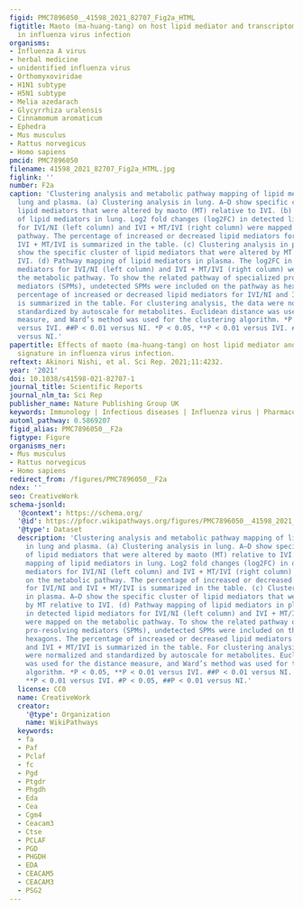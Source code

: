 ```yaml
---
figid: PMC7896050__41598_2021_82707_Fig2a_HTML
figtitle: Maoto (ma-huang-tang) on host lipid mediator and transcriptome signature
  in influenza virus infection
organisms:
- Influenza A virus
- herbal medicine
- unidentified influenza virus
- Orthomyxoviridae
- H1N1 subtype
- H5N1 subtype
- Melia azedarach
- Glycyrrhiza uralensis
- Cinnamomum aromaticum
- Ephedra
- Mus musculus
- Rattus norvegicus
- Homo sapiens
pmcid: PMC7896050
filename: 41598_2021_82707_Fig2a_HTML.jpg
figlink: ''
number: F2a
caption: 'Clustering analysis and metabolic pathway mapping of lipid mediators in
  lung and plasma. (a) Clustering analysis in lung. A–D show specific clusters of
  lipid mediators that were altered by maoto (MT) relative to IVI. (b) Pathway mapping
  of lipid mediators in lung. Log2 fold changes (log2FC) in detected lipid mediators
  for IVI/NI (left column) and IVI + MT/IVI (right column) were mapped on the metabolic
  pathway. The percentage of increased or decreased lipid mediators for IVI/NI and
  IVI + MT/IVI is summarized in the table. (c) Clustering analysis in plasma. A–D
  show the specific cluster of lipid mediators that were altered by MT relative to
  IVI. (d) Pathway mapping of lipid mediators in plasma. The log2FC in detected lipid
  mediators for IVI/NI (left column) and IVI + MT/IVI (right column) were mapped on
  the metabolic pathway. To show the related pathway of specialized pro-resolving
  mediators (SPMs), undetected SPMs were included on the pathway as hexagons. The
  percentage of increased or decreased lipid mediators for IVI/NI and IVI + MT/IVI
  is summarized in the table. For clustering analysis, the data were normalized and
  standardized by autoscale for metabolites. Euclidean distance was used for the distance
  measure, and Ward’s method was used for the clustering algorithm. *P < 0.05, **P < 0.01
  versus IVI. ##P < 0.01 versus NI. *P < 0.05, **P < 0.01 versus IVI. #P < 0.05, ##P < 0.01
  versus NI.'
papertitle: Effects of maoto (ma-huang-tang) on host lipid mediator and transcriptome
  signature in influenza virus infection.
reftext: Akinori Nishi, et al. Sci Rep. 2021;11:4232.
year: '2021'
doi: 10.1038/s41598-021-82707-1
journal_title: Scientific Reports
journal_nlm_ta: Sci Rep
publisher_name: Nature Publishing Group UK
keywords: Immunology | Infectious diseases | Influenza virus | Pharmacology
automl_pathway: 0.5869207
figid_alias: PMC7896050__F2a
figtype: Figure
organisms_ner:
- Mus musculus
- Rattus norvegicus
- Homo sapiens
redirect_from: /figures/PMC7896050__F2a
ndex: ''
seo: CreativeWork
schema-jsonld:
  '@context': https://schema.org/
  '@id': https://pfocr.wikipathways.org/figures/PMC7896050__41598_2021_82707_Fig2a_HTML.html
  '@type': Dataset
  description: 'Clustering analysis and metabolic pathway mapping of lipid mediators
    in lung and plasma. (a) Clustering analysis in lung. A–D show specific clusters
    of lipid mediators that were altered by maoto (MT) relative to IVI. (b) Pathway
    mapping of lipid mediators in lung. Log2 fold changes (log2FC) in detected lipid
    mediators for IVI/NI (left column) and IVI + MT/IVI (right column) were mapped
    on the metabolic pathway. The percentage of increased or decreased lipid mediators
    for IVI/NI and IVI + MT/IVI is summarized in the table. (c) Clustering analysis
    in plasma. A–D show the specific cluster of lipid mediators that were altered
    by MT relative to IVI. (d) Pathway mapping of lipid mediators in plasma. The log2FC
    in detected lipid mediators for IVI/NI (left column) and IVI + MT/IVI (right column)
    were mapped on the metabolic pathway. To show the related pathway of specialized
    pro-resolving mediators (SPMs), undetected SPMs were included on the pathway as
    hexagons. The percentage of increased or decreased lipid mediators for IVI/NI
    and IVI + MT/IVI is summarized in the table. For clustering analysis, the data
    were normalized and standardized by autoscale for metabolites. Euclidean distance
    was used for the distance measure, and Ward’s method was used for the clustering
    algorithm. *P < 0.05, **P < 0.01 versus IVI. ##P < 0.01 versus NI. *P < 0.05,
    **P < 0.01 versus IVI. #P < 0.05, ##P < 0.01 versus NI.'
  license: CC0
  name: CreativeWork
  creator:
    '@type': Organization
    name: WikiPathways
  keywords:
  - fa
  - Paf
  - Pclaf
  - fc
  - Pgd
  - Ptgdr
  - Phgdh
  - Eda
  - Cea
  - Cgm4
  - Ceacam3
  - Ctse
  - PCLAF
  - PGD
  - PHGDH
  - EDA
  - CEACAM5
  - CEACAM3
  - PSG2
---
```

